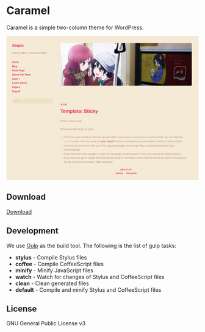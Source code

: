 # Caramel

Caramel is a simple two-column theme for WordPress.

![](screenshot.png)

## Download

[Download](https://github.com/tommy351/wordpress-theme-caramel/archive/master.zip)

## Development

We use [Gulp](http://gulpjs.com/) as the build tool. The following is the list of gulp tasks:

- **stylus** - Compile Stylus files
- **coffee** - Compile CoffeeScript files
- **minify** - Minify JavaScript files
- **watch** - Watch for changes of Stylus and CoffeeScript files
- **clean** - Clean generated files
- **default** - Compile and minify Stylus and CoffeeScript files

## License

GNU General Public License v3

